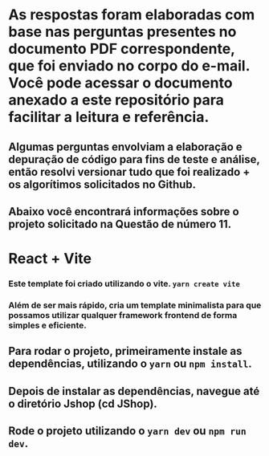 
# As respostas foram elaboradas com base nas perguntas presentes no documento PDF correspondente, que foi enviado no corpo do e-mail. Você pode acessar o documento anexado a este repositório para facilitar a leitura e referência.
## Algumas perguntas envolviam a elaboração e depuração de código para fins de teste e análise, então resolvi versionar tudo que foi realizado + os algorítimos solicitados no Github.
## Abaixo você encontrará informações sobre o projeto solicitado na Questão de número 11.

# React + Vite

### Este template foi criado utilizando o vite. `yarn create vite`
### Além de ser mais rápido, cria um template minimalista para que possamos utilizar qualquer framework frontend de forma simples e eficiente.

## Para rodar o projeto, primeiramente instale as dependências, utilizando o `yarn` ou `npm install`.
## Depois de instalar as dependências, navegue até o diretório Jshop (cd JShop).
## Rode o projeto utilizando o `yarn dev` ou `npm run dev`.
